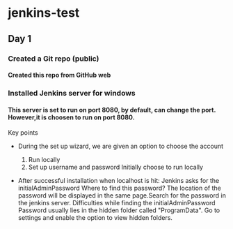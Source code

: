 # jenkins-test

## Day 1

### Created a Git repo (public)
#### Created this repo from GitHub web


### Installed Jenkins server for windows
#### This server is set to run on port 8080, by default, can change the port. However,it is choosen to run on port 8080.

Key points
* During the set up wizard, we are given an option to choose the account
    1) Run locally
    2) Set up username and password
    Initially choose to run locally

* After successful installation when localhost is hit:
    Jenkins asks for the initialAdminPassword
    Where to find this password?
    The location of the password will be displayed in the same page.Search for the password in the jenkins server.
    Difficulties while finding the initialAdminPassword
    Password usually lies in the hidden folder called "ProgramData". Go to settings and enable the option to view hidden folders.

